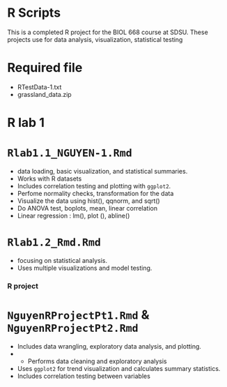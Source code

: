 # R Scripts 
This is a completed R project for the BIOL 668 course at SDSU. These projects use for data analysis, visualization, statistical testing

# Required file
- RTestData-1.txt
- grassland_data.zip
# R lab 1
# `Rlab1.1_NGUYEN-1.Rmd`
- data loading, basic visualization, and statistical summaries.
- Works with R datasets 
- Includes correlation testing and plotting with `ggplot2`.
- Perfome normality checks, transformation for the data
- Visualize the data using hist(), qqnorm, and sqrt()
- Do ANOVA test, boplots, mean, linear correlation
- Linear regression : lm(), plot (), abline()

# `Rlab1.2_Rmd.Rmd`
- focusing on statistical analysis.
- Uses multiple visualizations and model testing.

### R project
# `NguyenRProjectPt1.Rmd` & `NguyenRProjectPt2.Rmd`
- Includes data wrangling, exploratory data analysis, and plotting.
- - Performs data cleaning and exploratory analysis 
- Uses `ggplot2` for trend visualization and calculates summary statistics.
- Includes correlation testing between variables 


